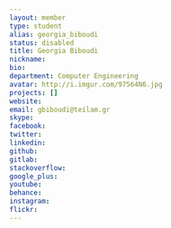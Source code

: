 ```yaml
---
layout: member
type: student
alias: georgia_biboudi
status: disabled
title: Georgia Biboudi
nickname:
bio:
department: Computer Engineering
avatar: http://i.imgur.com/97564N6.jpg
projects: []
website:
email: gbiboudi@teilam.gr
skype:
facebook:
twitter:
linkedin:
github:
gitlab:
stackoverflow:
google_plus:
youtube:
behance:
instagram:
flickr:
---
```

